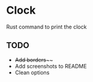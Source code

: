 # Clock
Rust command to print the clock

## TODO
- ~~Add borders~~~~
- Add screenshots to README
- Clean options